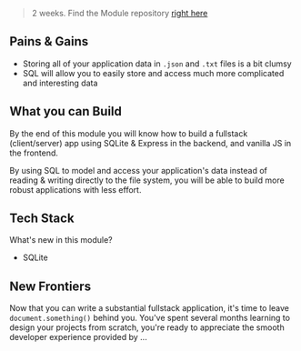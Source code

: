 > 2 weeks. Find the Module repository [right here](https://github.com/HackYourFutureBelgium/databases/)

## Pains & Gains

- Storing all of your application data in `.json` and `.txt` files is a bit clumsy
- SQL will allow you to easily store and access much more complicated and interesting data

## What you can Build

By the end of this module you will know how to build a fullstack \(client/server\) app using SQLite & Express in the backend, and vanilla JS in the frontend.

By using SQL to model and access your application's data instead of reading & writing directly to the file system, you will be able to build more robust applications with less effort.

## Tech Stack

What's new in this module?

- SQLite

## New Frontiers

Now that you can write a substantial fullstack application, it's time to leave `document.something()` behind you. You've spent several months learning to design your projects from scratch, you're ready to appreciate the smooth developer experience provided by ...
